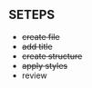 ## SETEPS

  - ~~create file~~
  - ~~add title~~
  - ~~create structure~~
  - ~~apply styles~~
  - review